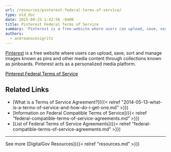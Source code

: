 ```yaml
---
url: /resources/pinterest-federal-terms-of-service/
type: old_doc
date: 2015-09-25 1:42:56 -0400
title: Pinterest Federal Terms of Service
summary: 'Pinterest is a free website where users can upload, save, sort and manage images known as pins and other media content through collections known as pinboards. Pinterest acts as a personalized media platform.   Pinterest Federal Terms of Service   Related Links What is a Terms of Service Agreement? Information on Federal Compatible Terms of'
authors:
  - andreanocesigritz
---
```


[Pinterest](https://www.pinterest.com/) is a free website where users can upload, save, sort and manage images known as pins and other media content through collections known as pinboards. Pinterest acts as a personalized media platform.

 

<a class="button" style="color: #000000" href="https://help.pinterest.com/en/articles/terms-service-apply-federal-agencies-using-pinterest">Pinterest Federal Terms of Service</a>

 

## Related Links

  * [What is a Terms of Service Agreement?]({{< relref "2014-05-13-what-is-a-terms-of-service-and-how-do-i-get-one.md" >}})
  * [Information on Federal Compatible Terms of Service]({{< relref "federal-compatible-terms-of-service-agreements.md" >}})
  * [List of Federal Terms of Service Agreements]({{< relref "federal-compatible-terms-of-service-agreements.md" >}})

 

* * *

 

See more [DigitalGov Resources]({{< relref "resources.md" >}})